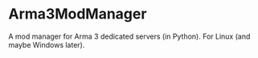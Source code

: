 # Arma3ModManager
A mod manager for Arma 3 dedicated servers (in Python). For Linux (and maybe Windows later).
